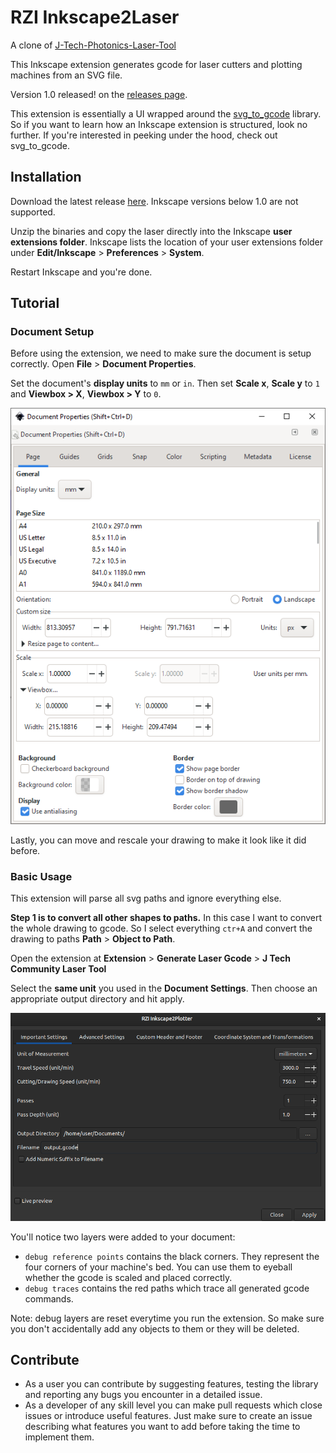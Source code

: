 # RZI Inkscape2Laser

A clone of [J-Tech-Photonics-Laser-Tool](https://github.com/JTechPhotonics/J-Tech-Photonics-Laser-Tool) 

This Inkscape extension generates gcode for laser cutters and plotting machines from an SVG file.

Version 1.0 released!
on the [releases page](https://github.com/RZItech/RZI-Inkscape2Plotter/releases).

This extension is essentially a UI wrapped around the [svg_to_gcode](https://github.com/PadLex/SvgToGcode) library.
So if you want to learn how an Inkscape extension is structured, look no further.
If you're interested in peeking under the hood, check out svg_to_gcode.

## Installation

Download the latest release [here](https://github.com/RZItech/RZI-Inkscape2Plotter/releases/latest).
Inkscape versions below 1.0 are not supported.

Unzip the binaries and copy the laser directly into the Inkscape **user extensions folder**. Inkscape lists the location
of your user extensions folder under **Edit/Inkscape** > **Preferences** > **System**.

Restart Inkscape and you're done.

## Tutorial

### Document Setup

Before using the extension, we need to make sure the document is setup correctly. Open **File** > **Document Properties**.

Set the document's **display units** to `mm` or `in`.
Then set **Scale x**, **Scale y** to `1` and **Viewbox > X**, **Viewbox > Y** to `0`.

<img src="./images/document_setup_properties.png" alt="document_setup_properties.png" width="600" />

Lastly, you can move and rescale your drawing to make it look like it did before.

### Basic Usage

This extension will parse all svg paths and ignore everything else.

**Step 1 is to convert all other shapes to paths.** In this case I want to convert the whole drawing to gcode.
So I select everything `ctr+A` and convert the drawing to paths
**Path** > **Object to Path**.

Open the extension at **Extension** > **Generate Laser Gcode** > **J Tech Community Laser Tool**

Select the **same unit** you used in the **Document Settings**. Then choose an appropriate output directory and
hit apply.

<img src="./images/important_settings.png" alt="important_settings.png" width="600" />

You'll notice two layers were added to your document:

* `debug reference points` contains the black corners. They
   represent the four corners of your machine's bed. You can use them to eyeball whether the gcode is scaled and placed
   correctly.
* `debug traces` contains the red paths which trace all generated gcode commands.

Note: debug layers are reset everytime you run the extension. So make sure you don't accidentally add any objects to them
or they will be deleted.

## Contribute

* As a user you can contribute by suggesting features, testing the library and reporting any bugs you encounter in a
   detailed issue.
* As a developer of any skill level you can make pull requests which close issues or introduce useful features.
   Just make sure to create an issue describing what features you want to add before taking the time to implement them.
